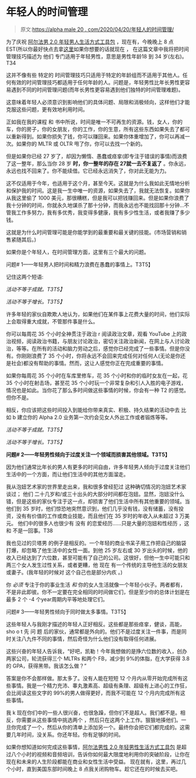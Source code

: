 # 年轻人的时间管理

> 原文:[https://alpha male 20 . com/2020/04/20/年轻人的时间管理/](https://alphamale20.com/2020/04/20/time-management-for-the-younger-man/)

为了庆祝 [阿尔法男 2.0 年轻男人生活方式工具包](https://alphamale20.kartra.com/page/younger_man_lifestyle_toolkit) ，现在有，今晚晚上 8 点EST(所以你最好快点去拿[这里](https://alphamale20.kartra.com/page/younger_man_lifestyle_toolkit)如果你想要的话就现在 ， 在这篇文章中我将把时间管理技巧描述为 他们 专门适用于年轻男性，意思是男性年龄18 到 34 岁(左右)。 T34

这并不像有些 特定的 时间管理技巧只适用于特定的年龄组而不适用于其他人。任何有效的时间管理技巧都适用于任何年龄的人。问题是，年轻男性比年长男性更容易遇到不同的时间管理问题(而年长男性更容易遇到他们独特的时间管理难题)。

这意味着年轻人必须意识到影响他们的具体问题、局限和消极倾向，这样他们才能克服这些问题，更有效地利用时间。

正如我在我的课程 和 书中所说，时间是唯一不可再生的资源。钱，女人，你的车，你的房子，你的女朋友，你的工作，你的生意，所有这些东西如果失去了都可以重新得到。如果你损失了钱，你可以赚回来。如果你体重增加了，你可以再减一次。如果你的 MLTR 或 OLTR 甩了你，你可以去找一个新的。

但是如果你已经 27 岁了，却因为懒惰、愚蠢或痉挛(即专注于错误的事情)而浪费了这一整年，那么当你 28 岁 **时，你一整年的存在 2****7****就一去不复返了** 。你永远，永远也找不回来了。你不能续借。它已经永远消失了，你对此无能为力。

这不仅适用于今年，也适用于这个月，甚至今天。这就是为什么我如此无情地分析和保护我的时间。这是我一生中唯一的资源，如果失去了，我就无法恢复。如果你从我这里偷了 1000 美元，那很糟糕，但是我可以把钱赚回来。但是如果你浪费了我十分钟的时间，你就永久地谋杀了那十分钟，而我永远也不能找回那十分钟…不管我工作多努力，我有多优秀，我变得多健康，我有多少性生活，或者我赚了多少钱。

这就是为什么时间管理可能是你能学到的最重要和最关键的技能。(市场营销和销售紧随其后。)

如果你是个年轻人，在时间管理方面，这里有三个最大的问题。

问题# 1——年轻男人把时间和精力浪费在愚蠢的事情上。T3T5】

记住这两个短语:

*活动不等于成就。T3T5】*

*活动不等于增长。T3T5】*

许多年轻的家伙自欺欺人地认为，如果他们在某件事上花费大量的时间，他们实际上会取得重大成就，不管那件事是什么。

你可以每周花 35 个小时全神贯注于政治 r 阅读政治文章，观看 YouTube 上的政治视频，阅读政治书籍，与朋友讨论政治，密切关注政治新闻，在网上与人讨论政治，等等。在所有的活动和脑力劳动之后，感觉你已经完成了一些事情。但是你没有。你刚刚浪费了 35 个小时，你将永远不会回来完成任何对任何人(无论是你还是社会)都没有帮助的事情。然而，这让人感觉你正在完成重要的事情。

如果你每周花 35 个小时在车库里修车，花 35 个小时和你的临时女友在一起，花 35 个小时在射击场，甚至花 35 个小时玩一个非常复杂和引人入胜的电子游戏，情况也是如此。当你花了那么多时间做这些事情的时候，你会有一种 T2 的感觉。但你不是。

相反，你应该把这些时间投入到能给你带来真实、积极、持久结果的活动中去 比如 b 建立你的 Alpha 2.0 业务第一次约会见女人外出工作或者锻炼等等。

*活动不等于成就。T3T5】*

*活动不等于增长。T3T5】*

**问题# 2——年轻男性倾向于过度关注一个领域而损害其他领域。T3T5】**

因为他们通常比年长的男人有更多的时间自由，许多年轻男人倾向于过度关注他们生活中的一个方面，而让他们生活中的其他方面溜走。

我从泡妞艺术家的世界里走出来，我和很多曾经犯过 这种确切情况的泡妞艺术家谈过； 他们 二十几岁和/或三十出头的大部分时间都在泡妞。显然，泡妞没什么错，但是这些的家伙专注于这一点，却损害了他们生活中所有其他重要的领域。当他们到 35 岁时，他们惊恐地突然意识到，他们几乎没有钱，没有储蓄，没有投资，没有有价值的工作或商业技能，而且他们在 35 岁时的年收入从未超过 3 万美元。 他们中的很多人也很少有 没有 的恋爱经历……只是大量的泡妞和性经历 ，这和 不是一回事。T38

我也见过的贝塔男 的例子是相反的。一个年轻的商业书呆子用工作把自己的脑袋打爆，却忽略了他生活中的女性一面。到他 25 岁左右或 30 岁出头的时候，他的收入已经达到了六位数，甚至可能有了自己的公司。这很好，但他一生中可能只和两三个女人发生过性关系，或者更糟，他 现在 有一个传统的主导他生活的女朋友或妻子。(我年轻的时候对 这个自己也是部分内疚 。)

你 *必须* 专注于你的事业生活 *和* 你的女人生活就像一个年轻小伙子。两者都有，不是非此即彼。你不一定要在完全相同的时间做它们，但是至少你的总体计划是在最多 2 个 -4 个year周期内平等地处理它们。

问题# 3——年轻男性倾向于同时做太多事情。T3T5】

这些年轻人与我刚才描述的年轻人正好相反。这些都是那些痉挛，健谈，高能，sho o t 先 问 题 后的家伙，通常都是外向的。他们不是过度关注一件事，而是同时关注八九件不同的事情，然后奇怪为什么他们没有取得任何进展。

这些兴奋的年轻人告诉我，“好吧，凯勒！今年我想做的是挣六位数的收入，创办两家公司，轮流获得三个 MLTRs 和两个 FB，减少到 9%的体脂，在大学获得 3.8 的 GPA，获得黑带。我该怎么做？”

答案是你不会那样做。那太多了。没有人能在短短 12 个月内从零开始完成所有这些事情。我是一个精力充沛、睾丸激素高、超级有条理、超级有上进心的工作狂，会比阅读这些文字的 99%的男人做得更好，而我不可能在 12 个月内完成所有这些事情。

我 k 现在你们中的一些人很兴奋，也很急躁，但你们不是超人。我们都不是。相反，你需要从这些事情中挑选两个 ，然后只在这两个上工作。狠狠地揍他们。一旦你完成了一个，然后从你的清单上添加另一个。最终你会把它们都完成的。这需要几年时间，没关系。你还年轻。你有足够的时间。

如果你想知道如何完成这些事情，[阿尔法男性 2.0 年轻男性生活方式工具包](https://alphamale20.kartra.com/page/younger_man_lifestyle_toolkit) 是超过八个小时的视频和音频培训，告诉你如何最大限度地利用你的突破阶段，让你在现在和未来的人生阶段都能在商业和女性生活中受益。 现在就有，这里，再过几个小时，直到美国东部时间晚上 8 点我关闭购物车。趁它还在的时候去买吧。